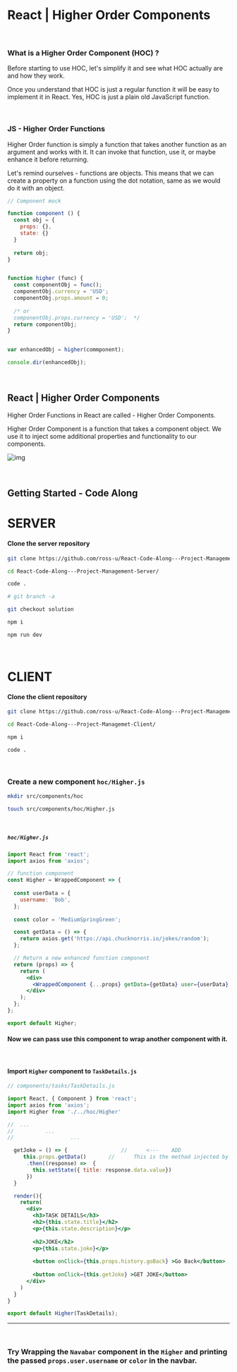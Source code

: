# React | Higher Order Components



<br>



### What is a Higher Order Component (HOC) ?



Before starting to use HOC, let's simplify it and see what HOC actually are and how they work. 

Once you understand that HOC is just a regular function it will be easy to implement it in React. Yes, HOC is just a plain old JavaScript function.



<br>



### JS - Higher Order Functions



Higher Order function is simply a function that takes another function as an argument and works with it. It can invoke that function, use it, or maybe enhance it before returning.



Let's remind ourselves - functions are objects. This means that we can create a property on a function using the dot notation, same as we would do it with an object.



```js
// Component mock

function component () {
  const obj = {
    props: {},
    state: {}
  }
  
  return obj;
}


function higher (func) {
  const componentObj = func();
  componentObj.currency = 'USD';  
  componentObj.props.amount = 0;
  
  /* or
  componentObj.props.currency = 'USD'; 	*/
  return componentObj;
}


var enhancedObj = higher(commponent);

console.dir(enhancedObj);

```





<br>





## React | Higher Order Components



Higher Order Functions in React are called  - Higher Order Components.



Higher Order Component is a function that takes a component object. We use it to inject some additional properties and functionality to our components.



![img](https://i.imgur.com/kMNaggj.jpg)





<br>



## Getting Started - Code Along



# SERVER

#### Clone the server repository

```bash
git clone https://github.com/ross-u/React-Code-Along---Project-Management-Server.git

cd React-Code-Along---Project-Management-Server/

code .
```

```bash
# git branch -a

git checkout solution

npm i

npm run dev
```





<br>



# CLIENT

#### Clone the client repository

```bash
git clone https://github.com/ross-u/React-Code-Along---Project-Managemet-Client.git

cd React-Code-Along---Project-Managemet-Client/

npm i

code .
```



<br>



### Create a new component `hoc/Higher.js`



```bash
mkdir src/components/hoc

touch src/components/hoc/Higher.js
```



<br>



##### `hoc/Higher.js`

```jsx
import React from 'react';
import axios from 'axios';

// function component
const Higher = WrappedComponent => {
  
  const userData = {
    username: 'Bob',
  };
  
  const color = 'MediumSpringGreen';

  const getData = () => {
    return axios.get('https://api.chucknorris.io/jokes/random');
  };

  // Return a new enhanced function component
  return (props) => {
    return (
      <div>
        <WrappedComponent {...props} getData={getData} user={userData} color={color}/>
      </div>
    );
  };
};

export default Higher;

```







#### Now we can pass use this component to wrap another component with it.



<br>



#### Import `Higher` component to `TaskDetails.js`



```jsx
// components/tasks/TaskDetails.js

import React, { Component } from 'react';
import axios from 'axios';
import Higher from './../hoc/Higher'

//	...
//			...
//					...

  getJoke = () => {					//		<---	ADD
     this.props.getData()		//		This is the method injected by the HOC Higher
      .then((response) =>  {
        this.setState({ title: response.data.value})
      })
  } 

  render(){
    return(
      <div>
        <h3>TASK DETAILS</h3>
        <h2>{this.state.title}</h2>
        <p>{this.state.description}</p>
        
        <h2>JOKE</h2>
        <p>{this.state.joke}</p>                                         {/*  ADD */}
        
        <button onClick={this.props.history.goBack} >Go Back</button>
      
        <button onClick={this.getJoke} >GET JOKE</button>                {/*  ADD */}
      </div>
    )
  }
}

export default Higher(TaskDetails);
```

****



<br>



### Try Wrapping the `Navabar` component in the `Higher` and printing the passed `props.user.username` or `color` in the navbar. 